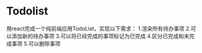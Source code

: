 # Todolist
用react完成一个纯前端应用TodoList，实现以下需求：
1.渲染所有待办事项
2.可以添加新的待办事项
3.可以将已经完成的事项标记为已完成
4.区分已完成和未完成事项
5.可以删除事项
